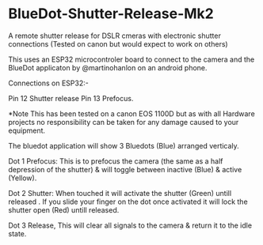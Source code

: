 # BlueDot-Shutter-Release-Mk2

A remote shutter release for DSLR cmeras with electronic shutter connections (Tested on canon but would expect to work on others)

This uses an ESP32 microcontroler board to connect to the camera and the BlueDot applicaton by @martinohanlon on an android phone.

Connections on ESP32:-

Pin 12  Shutter release
Pin 13  Prefocus.

*Note This has been tested on a canon EOS 1100D but as with all Hardware projects no responsibility can be taken for any damage caused to your equipment.

The bluedot application will show 3 Bluedots (Blue) arranged verticaly.

Dot 1 Prefocus: This is to prefocus the camera (the same as a half depression of the shutter) & will toggle between inactive (Blue) & active (Yellow).

Dot 2 Shutter: When touched it will activate the shutter (Green) untill released .  If you slide your finger on the dot once activated it will lock the shutter open (Red) untill released.

Dot 3 Release, This will clear all signals to the camera & return it to the idle state.

